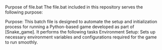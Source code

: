 Purpose of file.bat
The file.bat included in this repository serves the following purpose:

Purpose:
This batch file is designed to automate the setup and initialization process for running a Python-based game developed as part of [Snake_game]. It performs the following tasks
Environment Setup: Sets up necessary environment variables and configurations required for the game to run smoothly.

